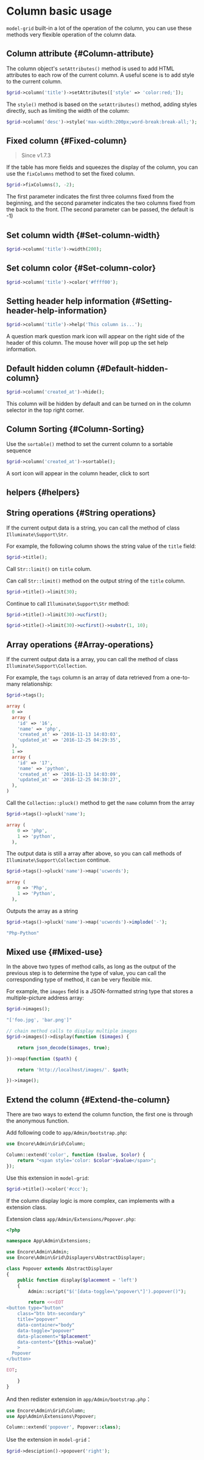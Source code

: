 # Column basic usage

`model-grid` built-in a lot of the operation of the column, you can use these methods very flexible operation of the column data.

## Column attribute {#Column-attribute}

The column object's `setAttributes()` method is used to add HTML attributes to each row of the current column. A useful scene is to add style to the current column.

```php
$grid->column('title')->setAttributes(['style' => 'color:red;']);
```

The `style()` method is based on the `setAttributes()` method, adding styles directly, such as limiting the width of the column:

```php
$grid->column('desc')->style('max-width:200px;word-break:break-all;');
```

## Fixed column {#Fixed-column}

> Since v1.7.3

If the table has more fields and squeezes the display of the column, you can use the `fixColumns` method to set the fixed column.

```php
$grid->fixColumns(3, -2);
```

The first parameter indicates the first three columns fixed from the beginning, and the second parameter indicates the two columns fixed from the back to the front. (The second parameter can be passed, the default is -1)

## Set column width {#Set-column-width}

```php
$grid->column('title')->width(200);
```

## Set column color {#Set-column-color}

```php
$grid->column('title')->color('#ffff00');
```

## Setting header help information {#Setting-header-help-information}

```php
$grid->column('title')->help('This column is...');
```

A question mark question mark icon will appear on the right side of the header of this column. The mouse hover will pop up the set help information.

## Default hidden column {#Default-hidden-column}

```php
$grid->column('created_at')->hide();
```

This column will be hidden by default and can be turned on in the column selector in the top right corner.

## Column Sorting {#Column-Sorting}

Use the `sortable()` method to set the current column to a sortable sequence

```php
$grid->column('created_at')->sortable();
```

A sort icon will appear in the column header, click to sort

## helpers {#helpers}

## String operations {#String operations}

If the current output data is a string, you can call the method of class `Illuminate\Support\Str`.

For example, the following column shows the string value of the `title` field:

```php
$grid->title();
```

Call `Str::limit()` on `title` colum.

Can call `Str::limit()` method on the output string of the `title` column.

```php
$grid->title()->limit(30);
```

Continue to call `Illuminate\Support\Str` method:

```php
$grid->title()->limit(30)->ucfirst();

$grid->title()->limit(30)->ucfirst()->substr(1, 10);
```

## Array operations {#Array-operations}

If the current output data is a array, you can call the method of class `Illuminate\Support\Collection`.

For example, the `tags` column is an array of data retrieved from a one-to-many relationship:

```php
$grid->tags();

array (
  0 => 
  array (
    'id' => '16',
    'name' => 'php',
    'created_at' => '2016-11-13 14:03:03',
    'updated_at' => '2016-12-25 04:29:35',
  ),
  1 => 
  array (
    'id' => '17',
    'name' => 'python',
    'created_at' => '2016-11-13 14:03:09',
    'updated_at' => '2016-12-25 04:30:27',
  ),
)
```

Call the `Collection::pluck()` method to get the `name` column from the array

```php
$grid->tags()->pluck('name');

array (
    0 => 'php',
    1 => 'python',
  ),
```

The output data is still a array after above, so you can call methods of `Illuminate\Support\Collection` continue.

```php
$grid->tags()->pluck('name')->map('ucwords');

array (
    0 => 'Php',
    1 => 'Python',
  ),
```

Outputs the array as a string

```php
$grid->tags()->pluck('name')->map('ucwords')->implode('-');

"Php-Python"
```

## Mixed use {#Mixed-use}

In the above two types of method calls, as long as the output of the previous step is to determine the type of value, you can call the corresponding type of method, it can be very flexible mix.

For example, the `images` field is a JSON-formatted string type that stores a multiple-picture address array:

```php
$grid->images();

"['foo.jpg', 'bar.png']"

// chain method calls to display multiple images
$grid->images()->display(function ($images) {

    return json_decode($images, true);

})->map(function ($path) {

    return 'http://localhost/images/'. $path;

})->image();
```

## Extend the column {#Extend-the-column}

There are two ways to extend the column function, the first one is through the anonymous function.

Add following code to `app/Admin/bootstrap.php`:

```php
use Encore\Admin\Grid\Column;

Column::extend('color', function ($value, $color) {
    return "<span style='color: $color'>$value</span>";
});
```

Use this extension in `model-grid`:

```php
$grid->title()->color('#ccc');
```

If the column display logic is more complex, can implements with a extension class.

Extension class `app/Admin/Extensions/Popover.php`:

```php
<?php

namespace App\Admin\Extensions;

use Encore\Admin\Admin;
use Encore\Admin\Grid\Displayers\AbstractDisplayer;

class Popover extends AbstractDisplayer
{
    public function display($placement = 'left')
    {
        Admin::script("$('[data-toggle=\"popover\"]').popover()");

        return <<<EOT
<button type="button"
    class="btn btn-secondary"
    title="popover"
    data-container="body"
    data-toggle="popover"
    data-placement="$placement"
    data-content="{$this->value}"
    >
  Popover
</button>

EOT;

    }
}
```

And then redister extension in `app/Admin/bootstrap.php`：

```php
use Encore\Admin\Grid\Column;
use App\Admin\Extensions\Popover;

Column::extend('popover', Popover::class);
```

Use the extension in `model-grid`：

```php
$grid->desciption()->popover('right');
```